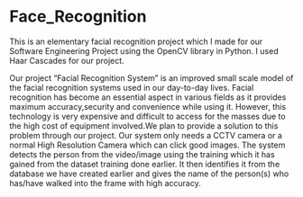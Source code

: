 # Face_Recognition
This is an elementary facial recognition project which I made for our Software Engineering Project using the OpenCV library in Python. 
I used Haar Cascades for our project.

Our project “Facial Recognition System” is an improved small scale model of the facial recognition systems used in our day-to-day lives. Facial recognition has become an essential aspect in various fields as it provides maximum accuracy,security and convenience while using it. However, this technology is very expensive and difficult to access for the masses due to the high cost of equipment involved.We plan to provide a solution to this problem through our
project.  Our system only needs a CCTV camera or a normal High Resolution Camera which can click good images. The system detects the
person from the video/image using the training which it has gained from the dataset training done earlier. It then identifies it from the database we have created earlier and gives the name of the person(s) who has/have walked into the frame with high accuracy.
